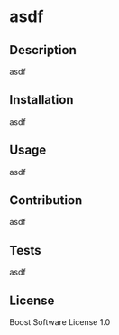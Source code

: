 # asdf
## Description


asdf




## Installation
asdf
## Usage




asdf


## Contribution


asdf


## Tests


asdf


## License


Boost Software License 1.0




